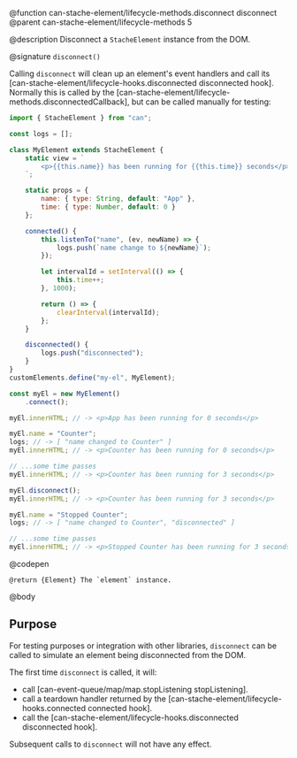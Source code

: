 @function can-stache-element/lifecycle-methods.disconnect disconnect
@parent can-stache-element/lifecycle-methods 5

@description Disconnect a `StacheElement` instance from the DOM.

@signature `disconnect()`

  Calling `disconnect` will clean up an element's event handlers and call its [can-stache-element/lifecycle-hooks.disconnected disconnected hook]. Normally this is called by the [can-stache-element/lifecycle-methods.disconnectedCallback], but can be called manually for testing:

  ```js
  import { StacheElement } from "can";

  const logs = [];

  class MyElement extends StacheElement {
	  static view = `
		  <p>{{this.name}} has been running for {{this.time}} seconds</p>
	  `;

	  static props = {
		  name: { type: String, default: "App" },
		  time: { type: Number, default: 0 }
	  };

	  connected() {
		  this.listenTo("name", (ev, newName) => {
			  logs.push(`name change to ${newName}`);
		  });

		  let intervalId = setInterval(() => {
			  this.time++;
		  }, 1000);

		  return () => {
			  clearInterval(intervalId);
		  };
	  }

	  disconnected() {
		  logs.push("disconnected");
	  }
  }
  customElements.define("my-el", MyElement);

  const myEl = new MyElement()
	  .connect();

  myEl.innerHTML; // -> <p>App has been running for 0 seconds</p>

  myEl.name = "Counter";
  logs; // -> [ "name changed to Counter" ]
  myEl.innerHTML; // -> <p>Counter has been running for 0 seconds</p>

  // ...some time passes
  myEl.innerHTML; // -> <p>Counter has been running for 3 seconds</p>

  myEl.disconnect();
  myEl.innerHTML; // -> <p>Counter has been running for 3 seconds</p>

  myEl.name = "Stopped Counter";
  logs; // -> [ "name changed to Counter", "disconnected" ]

  // ...some time passes
  myEl.innerHTML; // -> <p>Stopped Counter has been running for 3 seconds</p>
  ```
  @codepen

	@return {Element} The `element` instance.

@body

## Purpose

For testing purposes or integration with other libraries, `disconnect` can be called to simulate an element being disconnected from the DOM.

The first time `disconnect` is called, it will:

- call [can-event-queue/map/map.stopListening stopListening].
- call a teardown handler returned by the [can-stache-element/lifecycle-hooks.connected connected hook].
- call the [can-stache-element/lifecycle-hooks.disconnected disconnected hook].

Subsequent calls to `disconnect` will not have any effect.
